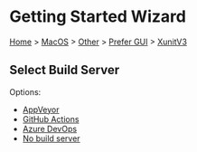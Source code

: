 <!--
GENERATED FILE - DO NOT EDIT
This file was generated by [MarkdownSnippets](https://github.com/SimonCropp/MarkdownSnippets).
Source File: /docs/mdsource/wiz/MacOS_Other_Gui_XunitV3.source.md
To change this file edit the source file and then run MarkdownSnippets.
-->

# Getting Started Wizard

[Home](/docs/wiz/readme.md) > [MacOS](MacOS.md) > [Other](MacOS_Other.md) > [Prefer GUI](MacOS_Other_Gui.md) > [XunitV3](MacOS_Other_Gui_XunitV3.md)

## Select Build Server

Options:
 * [AppVeyor](MacOS_Other_Gui_XunitV3_AppVeyor.md)
 * [GitHub Actions](MacOS_Other_Gui_XunitV3_GitHubActions.md)
 * [Azure DevOps](MacOS_Other_Gui_XunitV3_AzureDevOps.md)
 * [No build server](MacOS_Other_Gui_XunitV3_None.md)
